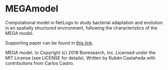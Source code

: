# MEGAmodel
Computational model in NetLogo to study bacterial adaptation and evolution in an spatially structured environment, following the characteristics of the MEGA model.

Supporting paper can be found in [this link](https://link.springer.com/chapter/10.1007/978-3-030-17985-4_3).

MEGA model. \n
Copyright (c) 2018 Bioresearch, Inc.
Licensed under the MIT License (see LICENSE for details).
Written by Rubén Castañeda with contributions from Carlos Castro.
